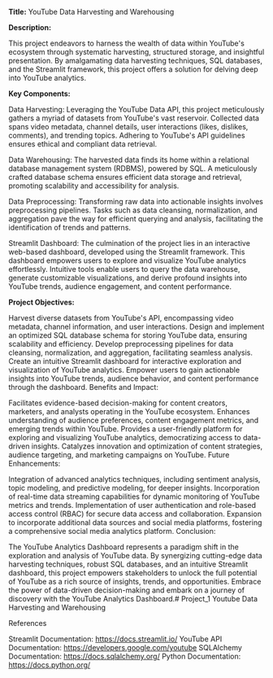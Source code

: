 **Title:** YouTube Data Harvesting and Warehousing

**Description:**

This project endeavors to harness the wealth of data within YouTube's ecosystem through systematic harvesting, structured storage, and insightful presentation. By amalgamating data harvesting techniques, SQL databases, and the Streamlit framework, this project offers a solution for delving deep into YouTube analytics.

**Key Components:**

Data Harvesting: Leveraging the YouTube Data API, this project meticulously gathers a myriad of datasets from YouTube's vast reservoir. Collected data spans video metadata, channel details, user interactions (likes, dislikes, comments), and trending topics. Adhering to YouTube's API guidelines ensures ethical and compliant data retrieval.

Data Warehousing: The harvested data finds its home within a relational database management system (RDBMS), powered by SQL. A meticulously crafted database schema ensures efficient data storage and retrieval, promoting scalability and accessibility for analysis.

Data Preprocessing: Transforming raw data into actionable insights involves preprocessing pipelines. Tasks such as data cleansing, normalization, and aggregation pave the way for efficient querying and analysis, facilitating the identification of trends and patterns.

Streamlit Dashboard: The culmination of the project lies in an interactive web-based dashboard, developed using the Streamlit framework. This dashboard empowers users to explore and visualize YouTube analytics effortlessly. Intuitive tools enable users to query the data warehouse, generate customizable visualizations, and derive profound insights into YouTube trends, audience engagement, and content performance.

**Project Objectives:**

Harvest diverse datasets from YouTube's API, encompassing video metadata, channel information, and user interactions.
Design and implement an optimized SQL database schema for storing YouTube data, ensuring scalability and efficiency.
Develop preprocessing pipelines for data cleansing, normalization, and aggregation, facilitating seamless analysis.
Create an intuitive Streamlit dashboard for interactive exploration and visualization of YouTube analytics.
Empower users to gain actionable insights into YouTube trends, audience behavior, and content performance through the dashboard.
Benefits and Impact:

Facilitates evidence-based decision-making for content creators, marketers, and analysts operating in the YouTube ecosystem.
Enhances understanding of audience preferences, content engagement metrics, and emerging trends within YouTube.
Provides a user-friendly platform for exploring and visualizing YouTube analytics, democratizing access to data-driven insights.
Catalyzes innovation and optimization of content strategies, audience targeting, and marketing campaigns on YouTube.
Future Enhancements:

Integration of advanced analytics techniques, including sentiment analysis, topic modeling, and predictive modeling, for deeper insights.
Incorporation of real-time data streaming capabilities for dynamic monitoring of YouTube metrics and trends.
Implementation of user authentication and role-based access control (RBAC) for secure data access and collaboration.
Expansion to incorporate additional data sources and social media platforms, fostering a comprehensive social media analytics platform.
Conclusion:

The YouTube Analytics Dashboard represents a paradigm shift in the exploration and analysis of YouTube data. By synergizing cutting-edge data harvesting techniques, robust SQL databases, and an intuitive Streamlit dashboard, this project empowers stakeholders to unlock the full potential of YouTube as a rich source of insights, trends, and opportunities. Embrace the power of data-driven decision-making and embark on a journey of discovery with the YouTube Analytics Dashboard.# Project_1 Youtube Data Harvesting and Warehousing

References

Streamlit Documentation: https://docs.streamlit.io/ YouTube API Documentation: https://developers.google.com/youtube SQLAlchemy Documentation: https://docs.sqlalchemy.org/ Python Documentation: https://docs.python.org/
